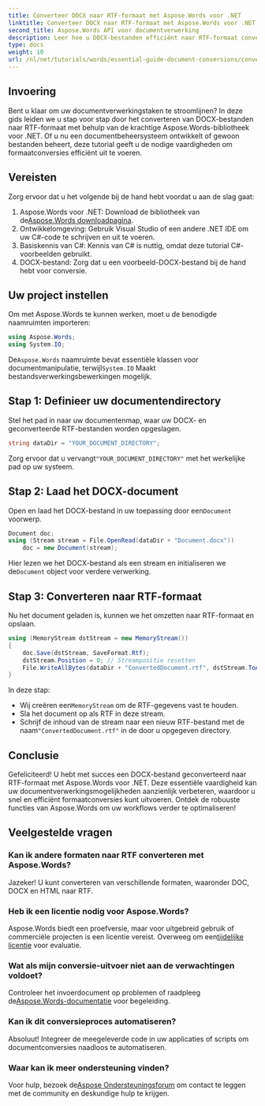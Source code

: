 ```yaml
---
title: Converteer DOCX naar RTF-formaat met Aspose.Words voor .NET
linktitle: Converteer DOCX naar RTF-formaat met Aspose.Words voor .NET
second_title: Aspose.Words API voor documentverwerking
description: Leer hoe u DOCX-bestanden efficiënt naar RTF-formaat converteert met behulp van de Aspose.Words-bibliotheek voor .NET. Deze stapsgewijze handleiding behandelt het laden van documenten en het opslaan van conversies.
type: docs
weight: 10
url: /nl/net/tutorials/words/essential-guide-document-conversions/convert-docx-to-rtf/
---
```

## Invoering

Bent u klaar om uw documentverwerkingstaken te stroomlijnen? In deze gids leiden we u stap voor stap door het converteren van DOCX-bestanden naar RTF-formaat met behulp van de krachtige Aspose.Words-bibliotheek voor .NET. Of u nu een documentbeheersysteem ontwikkelt of gewoon bestanden beheert, deze tutorial geeft u de nodige vaardigheden om formaatconversies efficiënt uit te voeren.

## Vereisten

Zorg ervoor dat u het volgende bij de hand hebt voordat u aan de slag gaat:

1.  Aspose.Words voor .NET: Download de bibliotheek van de[Aspose.Words downloadpagina](https://releases.aspose.com/words/net/).
2. Ontwikkelomgeving: Gebruik Visual Studio of een andere .NET IDE om uw C#-code te schrijven en uit te voeren.
3. Basiskennis van C#: Kennis van C# is nuttig, omdat deze tutorial C#-voorbeelden gebruikt.
4. DOCX-bestand: Zorg dat u een voorbeeld-DOCX-bestand bij de hand hebt voor conversie. 

## Uw project instellen

Om met Aspose.Words te kunnen werken, moet u de benodigde naamruimten importeren:

```csharp
using Aspose.Words;
using System.IO;
```

 De`Aspose.Words` naamruimte bevat essentiële klassen voor documentmanipulatie, terwijl`System.IO` Maakt bestandsverwerkingsbewerkingen mogelijk.

## Stap 1: Definieer uw documentendirectory

Stel het pad in naar uw documentenmap, waar uw DOCX- en geconverteerde RTF-bestanden worden opgeslagen. 

```csharp
string dataDir = "YOUR_DOCUMENT_DIRECTORY";
```

 Zorg ervoor dat u vervangt`"YOUR_DOCUMENT_DIRECTORY"` met het werkelijke pad op uw systeem.

## Stap 2: Laad het DOCX-document

 Open en laad het DOCX-bestand in uw toepassing door een`Document` voorwerp.

```csharp
Document doc;
using (Stream stream = File.OpenRead(dataDir + "Document.docx"))
    doc = new Document(stream);
```

 Hier lezen we het DOCX-bestand als een stream en initialiseren we de`Document` object voor verdere verwerking.

## Stap 3: Converteren naar RTF-formaat

Nu het document geladen is, kunnen we het omzetten naar RTF-formaat en opslaan.

```csharp
using (MemoryStream dstStream = new MemoryStream())
{
    doc.Save(dstStream, SaveFormat.Rtf);
    dstStream.Position = 0; // Streampositie resetten
    File.WriteAllBytes(dataDir + "ConvertedDocument.rtf", dstStream.ToArray());
}
```

In deze stap:
-  Wij creëren een`MemoryStream` om de RTF-gegevens vast te houden.
- Sla het document op als RTF in deze stream.
-  Schrijf de inhoud van de stream naar een nieuw RTF-bestand met de naam`"ConvertedDocument.rtf"` in de door u opgegeven directory.

## Conclusie

Gefeliciteerd! U hebt met succes een DOCX-bestand geconverteerd naar RTF-formaat met Aspose.Words voor .NET. Deze essentiële vaardigheid kan uw documentverwerkingsmogelijkheden aanzienlijk verbeteren, waardoor u snel en efficiënt formaatconversies kunt uitvoeren. Ontdek de robuuste functies van Aspose.Words om uw workflows verder te optimaliseren!

## Veelgestelde vragen

### Kan ik andere formaten naar RTF converteren met Aspose.Words?
Jazeker! U kunt converteren van verschillende formaten, waaronder DOC, DOCX en HTML naar RTF.

### Heb ik een licentie nodig voor Aspose.Words?
 Aspose.Words biedt een proefversie, maar voor uitgebreid gebruik of commerciële projecten is een licentie vereist. Overweeg om een[tijdelijke licentie](https://purchase.conholdate.com/temporary-license/) voor evaluatie.

### Wat als mijn conversie-uitvoer niet aan de verwachtingen voldoet?
 Controleer het invoerdocument op problemen of raadpleeg de[Aspose.Words-documentatie](https://reference.aspose.com/words/net/) voor begeleiding.

### Kan ik dit conversieproces automatiseren?
Absoluut! Integreer de meegeleverde code in uw applicaties of scripts om documentconversies naadloos te automatiseren.

### Waar kan ik meer ondersteuning vinden?
 Voor hulp, bezoek de[Aspose Ondersteuningsforum](https://forum.aspose.com/c/words/8) om contact te leggen met de community en deskundige hulp te krijgen.